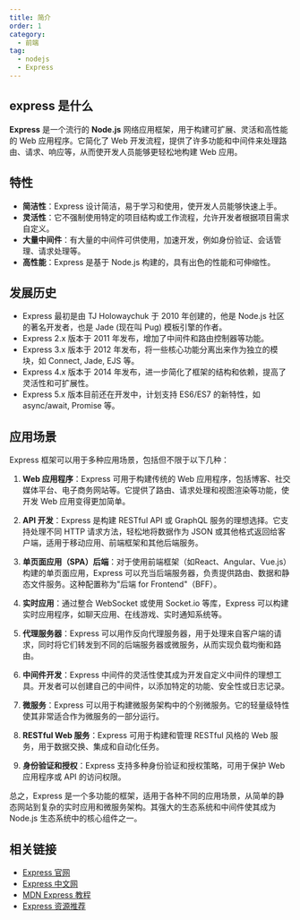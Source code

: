 ```yaml
---
title: 简介
order: 1
category:
  - 前端
tag:
  - nodejs	
  - Express
---
```


## express 是什么

**Express** 是一个流行的 **Node.js** 网络应用框架，用于构建可扩展、灵活和高性能的 Web 应用程序。它简化了 Web 开发流程，提供了许多功能和中间件来处理路由、请求、响应等，从而使开发人员能够更轻松地构建 Web 应用。

## 特性

- **简洁性**：Express 设计简洁，易于学习和使用，使开发人员能够快速上手。
- **灵活性**：它不强制使用特定的项目结构或工作流程，允许开发者根据项目需求自定义。
- **大量中间件**：有大量的中间件可供使用，加速开发，例如身份验证、会话管理、请求处理等。
- **高性能**：Express 是基于 Node.js 构建的，具有出色的性能和可伸缩性。

## 发展历史

- Express 最初是由 TJ Holowaychuk 于 2010 年创建的，他是 Node.js 社区的著名开发者，也是 Jade (现在叫 Pug) 模板引擎的作者。
- Express 2.x 版本于 2011 年发布，增加了中间件和路由控制器等功能。
- Express 3.x 版本于 2012 年发布，将一些核心功能分离出来作为独立的模块，如 Connect, Jade, EJS 等。
- Express 4.x 版本于 2014 年发布，进一步简化了框架的结构和依赖，提高了灵活性和可扩展性。
- Express 5.x 版本目前还在开发中，计划支持 ES6/ES7 的新特性，如 async/await, Promise 等。

## 应用场景

Express 框架可以用于多种应用场景，包括但不限于以下几种：

1. **Web 应用程序**：Express 可用于构建传统的 Web 应用程序，包括博客、社交媒体平台、电子商务网站等。它提供了路由、请求处理和视图渲染等功能，使开发 Web 应用变得更加简单。

2. **API 开发**：Express 是构建 RESTful API 或 GraphQL 服务的理想选择。它支持处理不同 HTTP 请求方法，轻松地将数据作为 JSON 或其他格式返回给客户端，适用于移动应用、前端框架和其他后端服务。

3. **单页面应用（SPA）后端**：对于使用前端框架（如React、Angular、Vue.js）构建的单页面应用，Express 可以充当后端服务器，负责提供路由、数据和静态文件服务。这种配置称为"后端 for Frontend"（BFF）。

4. **实时应用**：通过整合 WebSocket 或使用 Socket.io 等库，Express 可以构建实时应用程序，如聊天应用、在线游戏、实时通知系统等。

5. **代理服务器**：Express 可以用作反向代理服务器，用于处理来自客户端的请求，同时将它们转发到不同的后端服务器或微服务，从而实现负载均衡和路由。

6. **中间件开发**：Express 中间件的灵活性使其成为开发自定义中间件的理想工具。开发者可以创建自己的中间件，以添加特定的功能、安全性或日志记录。

7. **微服务**：Express 可以用于构建微服务架构中的个别微服务。它的轻量级特性使其非常适合作为微服务的一部分运行。

8. **RESTful Web 服务**：Express 可用于构建和管理 RESTful 风格的 Web 服务，用于数据交换、集成和自动化任务。

9. **身份验证和授权**：Express 支持多种身份验证和授权策略，可用于保护 Web 应用程序或 API 的访问权限。

总之，Express 是一个多功能的框架，适用于各种不同的应用场景，从简单的静态网站到复杂的实时应用和微服务架构。其强大的生态系统和中间件使其成为 Node.js 生态系统中的核心组件之一。

## 相关链接

* [Express 官网](https://expressjs.com/)
* [Express 中文网](https://express.nodejs.cn/)
* [MDN Express 教程](https://developer.mozilla.org/zh-CN/docs/Learn/Server-side/Express_Nodejs)
* [Express 资源推荐](https://github.com/rajikaimal/awesome-express)

